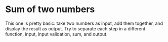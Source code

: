 # Sum of two numbers

This one is pretty basic: take two numbers as input, add them together, and display the result as output. Try to separate each step in a different function, input, input validation, sum, and output.
